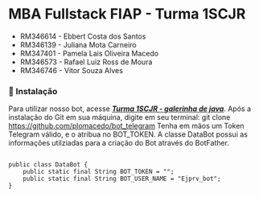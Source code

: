 # MBA Fullstack FIAP - Turma 1SCJR

+ RM346614 - Ebbert Costa dos Santos 
+ RM346139 - Juliana Mota Carneiro 
+ RM347401 - Pamela Lais Oliveira Macedo 
+ RM346573 - Rafael Luiz Ross de Moura 
+ RM346746 - Vitor Souza Alves 

### 🔧 Instalação
Para utilizar nosso bot, acesse **_[Turma 1SCJR - galerinha de java](https://t.me/Ejprv_bot)_**.
Após a instalação do Git em sua máquina, digite em seu terminal: git clone https://github.com/plomacedo/bot_telegram
Tenha em mãos um Token Telegram válido, e o atribua no BOT_TOKEN. A classe DataBot possui as informações utilziadas para a criação do Bot através do BotFather.

```

public class DataBot {
	public static final String BOT_TOKEN = "";
	public static final String BOT_USER_NAME = "Ejprv_bot";
}
